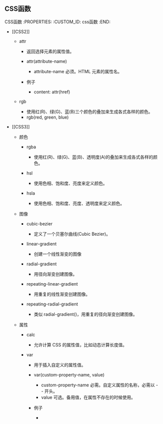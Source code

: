 CSS函数
---------------------------

CSS函数
   :PROPERTIES:
   :CUSTOM_ID: css函数
   :END:

- [[CSS2]]

  - attr

    - 返回选择元素的属性值。
    - attr(attribute-name)

      - attribute-name 必须。HTML 元素的属性名。

    - 例子

      - content: attr(href)

  - rgb

    - 使用红(R)、绿(G)、蓝(B)三个颜色的叠加来生成各式各样的颜色。
    - rgb(red, green, blue)

- [[CSS3]]

  - 颜色

    - rgba

      - 使用红(R)、绿(G)、蓝(B)、透明度(A)的叠加来生成各式各样的颜色。

    - hsl

      - 使用色相、饱和度、亮度来定义颜色。

    - hsla

      - 使用色相、饱和度、亮度、透明度来定义颜色。

  - 图像

    - cubic-bezier

      - 定义了一个贝塞尔曲线(Cubic Bezier)。

    - linear-gradient

      - 创建一个线性渐变的图像

    - radial-gradient

      - 用径向渐变创建图像。

    - repeating-linear-gradient

      - 用重复的线性渐变创建图像。

    - repeating-radial-gradient

      - 类似 radial-gradient()，用重复的径向渐变创建图像。

  - 属性

    - calc

      - 允许计算 CSS 的属性值，比如动态计算长度值。

    - var

      - 用于插入自定义的属性值。
      - var(custom-property-name, value)

        - custom-property-name 必需。自定义属性的名称，必需以 -- 开头。
        - value 可选。备用值，在属性不存在的时候使用。

      - 例子

        - ```css
